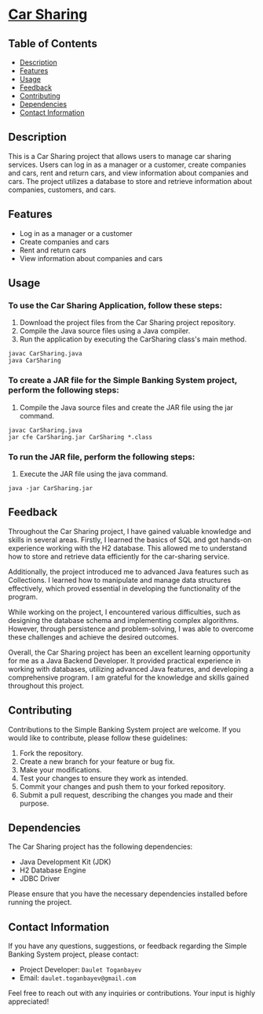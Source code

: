 # [Car Sharing](https://hyperskill.org/projects/140?track=12)

## Table of Contents
- [Description](#description)
- [Features](#features)
- [Usage](#usage)
- [Feedback](#feedback)
- [Contributing](#contributing)
- [Dependencies](#dependencies)
- [Contact Information](#contact-information)

## Description
This is a Car Sharing project that allows users to manage car sharing services. Users can log in as a manager or a customer, create companies and cars, rent and return cars, and view information about companies and cars. The project utilizes a database to store and retrieve information about companies, customers, and cars.

## Features
- Log in as a manager or a customer
- Create companies and cars
- Rent and return cars
- View information about companies and cars

## Usage

### To use the Car Sharing Application, follow these steps:
1. Download the project files from the Car Sharing project repository.
2. Compile the Java source files using a Java compiler.
3. Run the application by executing the CarSharing class's main method.
```shell
javac CarSharing.java
java CarSharing
```

### To create a JAR file for the Simple Banking System project, perform the following steps:
1. Compile the Java source files and create the JAR file using the jar command.
```shell
javac CarSharing.java
jar cfe CarSharing.jar CarSharing *.class
```

### To run the JAR file, perform the following steps:
1. Execute the JAR file using the java command.
```shell
java -jar CarSharing.jar
```

## Feedback
Throughout the Car Sharing project, I have gained valuable knowledge and skills in several areas. Firstly, I learned the basics of SQL and got hands-on experience working with the H2 database. This allowed me to understand how to store and retrieve data efficiently for the car-sharing service.

Additionally, the project introduced me to advanced Java features such as Collections. I learned how to manipulate and manage data structures effectively, which proved essential in developing the functionality of the program.

While working on the project, I encountered various difficulties, such as designing the database schema and implementing complex algorithms. However, through persistence and problem-solving, I was able to overcome these challenges and achieve the desired outcomes.

Overall, the Car Sharing project has been an excellent learning opportunity for me as a Java Backend Developer. It provided practical experience in working with databases, utilizing advanced Java features, and developing a comprehensive program. I am grateful for the knowledge and skills gained throughout this project.

## Contributing
Contributions to the Simple Banking System project are welcome. If you would like to contribute, please follow these guidelines:

1. Fork the repository.
2. Create a new branch for your feature or bug fix.
3. Make your modifications.
4. Test your changes to ensure they work as intended.
5. Commit your changes and push them to your forked repository.
6. Submit a pull request, describing the changes you made and their purpose.

## Dependencies
The Car Sharing project has the following dependencies:

- Java Development Kit (JDK)
- H2 Database Engine
- JDBC Driver

Please ensure that you have the necessary dependencies installed before running the project.

## Contact Information
If you have any questions, suggestions, or feedback regarding the Simple Banking System project, please contact:
- Project Developer: ```Daulet Toganbayev```
- Email: ```daulet.toganbayev@gmail.com```

Feel free to reach out with any inquiries or contributions. Your input is highly appreciated!